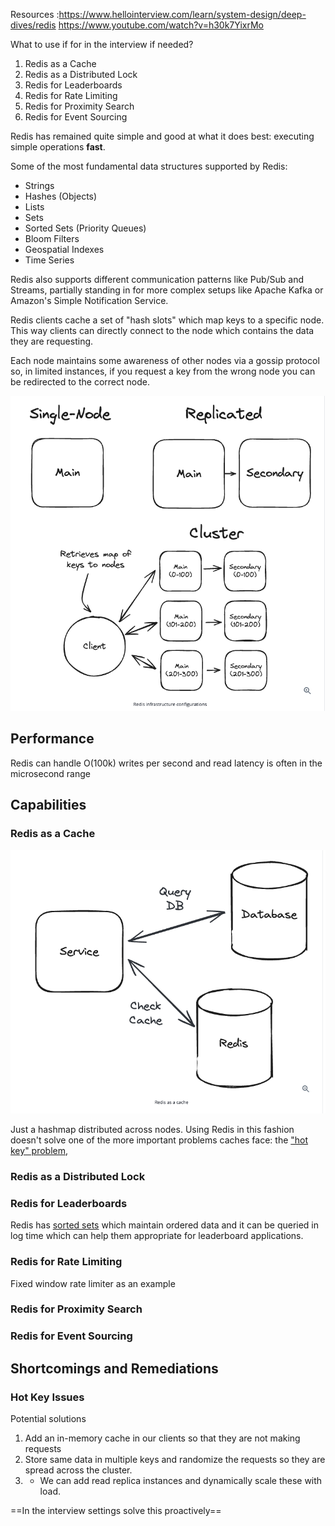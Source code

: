 Resources :https://www.hellointerview.com/learn/system-design/deep-dives/redis
https://www.youtube.com/watch?v=h30k7YixrMo

What to use if for in the interview if needed?
1. Redis as a Cache
2. Redis as a Distributed Lock
3. Redis for Leaderboards
4. Redis for Rate Limiting
5. Redis for Proximity Search
6. Redis for Event Sourcing


Redis has remained quite simple and good at what it does best: executing simple operations **fast**.

Some of the most fundamental data structures supported by Redis:

- Strings
- Hashes (Objects)
- Lists
- Sets
- Sorted Sets (Priority Queues)
- Bloom Filters
- Geospatial Indexes
- Time Series

Redis also supports different communication patterns like Pub/Sub and Streams, partially standing in for more complex setups like Apache Kafka or Amazon's Simple Notification Service.

Redis clients cache a set of "hash slots" which map keys to a specific node. This way clients can directly connect to the node which contains the data they are requesting. 

Each node maintains some awareness of other nodes via a gossip protocol so, in limited instances, if you request a key from the wrong node you can be redirected to the correct node.

![[Redis.png]](/images/Redis.png)

## Performance
Redis can handle O(100k) writes per second and read latency is often in the microsecond range

## Capabilities

### Redis as a Cache

![[Redis_As_Cache.png]](/images/Redis_As_Cache.png)

Just a hashmap distributed across nodes. Using Redis in this fashion doesn't solve one of the more important problems caches face: the ["hot key" problem](https://www.hellointerview.com/learn/system-design/deep-dives/redis#hot-key-issues),

### Redis as a Distributed Lock

### Redis for Leaderboards

Redis has [sorted sets](https://redis.io/glossary/redis-sorted-sets/) which maintain ordered data and it can be queried in log time which can help them appropriate for leaderboard applications.

### Redis for Rate Limiting

Fixed window rate limiter as an example

### Redis for Proximity Search

### Redis for Event Sourcing

## Shortcomings and Remediations

### Hot Key Issues

Potential solutions

1. Add an in-memory cache in our clients so that they are not making requests
2. Store same data in multiple keys and randomize the requests so they are spread across the cluster.
3. - We can add read replica instances and dynamically scale these with load.

==In the interview settings solve this proactively==




